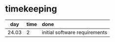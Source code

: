# timekeeping

|  day  | time | done                          |
| :---: | :--- | :---------------------------- |
| 24.03 | 2    | initial software requirements |
